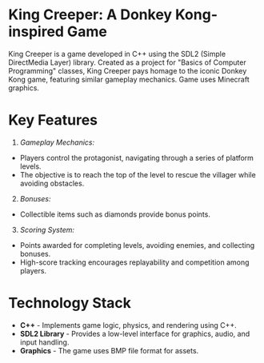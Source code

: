 # King Creeper: A Donkey Kong-inspired Game
 
King Creeper is a game developed in C++ using the SDL2 (Simple DirectMedia Layer) library. Created as a project for "Basics of Computer Programming" classes, King Creeper pays homage to the iconic Donkey Kong game, featuring similar gameplay mechanics. Game uses Minecraft graphics.

# Key Features

1. *Gameplay Mechanics:*
 - Players control the protagonist, navigating through a series of platform levels.
 - The objective is to reach the top of the level to rescue the villager while avoiding obstacles.

2. *Bonuses:*
 - Collectible items such as diamonds provide bonus points.

3. *Scoring System:*
 - Points awarded for completing levels, avoiding enemies, and collecting bonuses.
 - High-score tracking encourages replayability and competition among players.

# Technology Stack

- **C++** - Implements game logic, physics, and rendering using C++.
- **SDL2 Library** - Provides a low-level interface for graphics, audio, and input handling.
- **Graphics** - The game uses BMP file format for assets.


